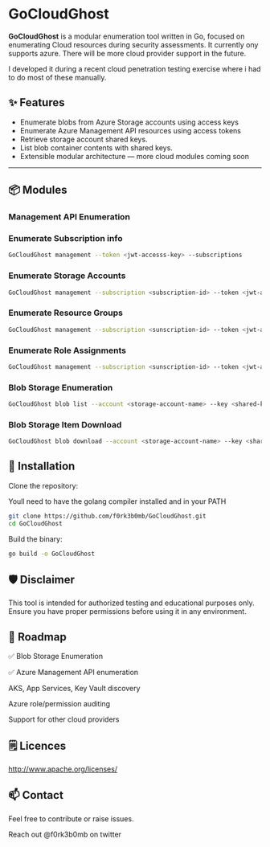 # GoCloudGhost


**GoCloudGhost** is a modular enumeration tool written in Go, focused on enumerating Cloud resources during security assessments. It currently ony supports azure. There will be more cloud provider support  in the future.

I developed it during a recent cloud penetration testing exercise where i had to do most of these manually.

## ✨ Features

- Enumerate blobs from Azure Storage accounts using access keys
- Enumerate Azure Management API resources using access tokens
- Retrieve storage account shared keys.
- List blob container contents with shared keys.
- Extensible modular architecture — more cloud modules coming soon

---

## 📦 Modules

### Management API Enumeration

### Enumerate Subscription info

```bash
GoCloudGhost management --token <jwt-accesss-key> --subscriptions
```

### Enumerate Storage Accounts

```bash
GoCloudGhost management --subscription <subscription-id> --token <jwt-accesss-key>
```

### Enumerate Resource Groups

```bash
GoCloudGhost management --subscription <sunscription-id> --token <jwt-accesss-key> --groups
```

### Enumerate Role Assignments 

```bash
GoCloudGhost management --subscription <sunscription-id> --token <jwt-accesss-key> --roles
```

### Blob Storage Enumeration

```bash
GoCloudGhost blob list --account <storage-account-name> --key <shared-key> --container <container-name>
```

### Blob Storage Item Download

```bash
GoCloudGhost blob download --account <storage-account-name> --key <shared-key> --container <container-name>

```

## 🔧 Installation
Clone the repository:

Youll need to have the golang compiler installed and in your PATH

``` bash
git clone https://github.com/f0rk3b0mb/GoCloudGhost.git
cd GoCloudGhost
```
Build the binary:

```bash
go build -o GoCloudGhost
```

## 🛡️ Disclaimer
This tool is intended for authorized testing and educational purposes only. Ensure you have proper permissions before using it in any environment.

## 📌 Roadmap

✅ Blob Storage Enumeration

✅ Azure Management API enumeration

 AKS, App Services, Key Vault discovery

 Azure role/permission auditing

 Support for other cloud providers



## 🗒️ Licences

http://www.apache.org/licenses/

## 📫 Contact
Feel free to contribute or raise issues.

Reach out @f0rk3b0mb on twitter